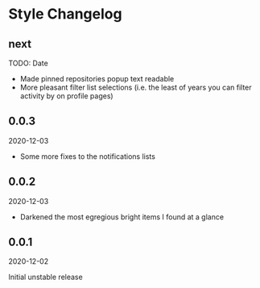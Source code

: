 # Style Changelog

<!-- markdownlint-disable no-trailing-punctuation -->

## next

TODO: Date

* Made pinned repositories popup text readable
* More pleasant filter list selections (i.e. the least of years you can filter activity by on profile pages)

## 0.0.3

2020-12-03

* Some more fixes to the notifications lists

## 0.0.2

2020-12-03

* Darkened the most egregious bright items I found at a glance

## 0.0.1

2020-12-02

Initial unstable release
